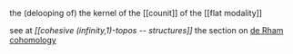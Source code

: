 
the (delooping of) the kernel of the [[counit]] of the [[flat modality]]

see at _[[cohesive (infinity,1)-topos -- structures]]_ the section on [de Rham cohomology](cohesive+topos+--+structures#deRhamCohomology)